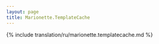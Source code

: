 ```yaml
---
layout: page
title: Marionette.TemplateCache
---
```


{% include translation/ru/marionette.templatecache.md %}